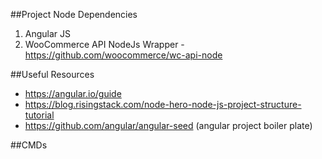 ##Project Node Dependencies

1. Angular JS
2. WooCommerce API NodeJs Wrapper - https://github.com/woocommerce/wc-api-node

##Useful Resources

- https://angular.io/guide
- https://blog.risingstack.com/node-hero-node-js-project-structure-tutorial
- https://github.com/angular/angular-seed (angular project boiler plate)

##CMDs
